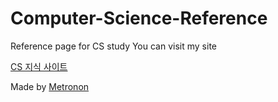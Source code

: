 # Computer-Science-Reference
Reference page for CS study
You can visit my site

[CS 지식 사이트](https://metronon.github.io/Computer-Science-Reference/)

Made by [Metronon](https://github.com/Metronon)
